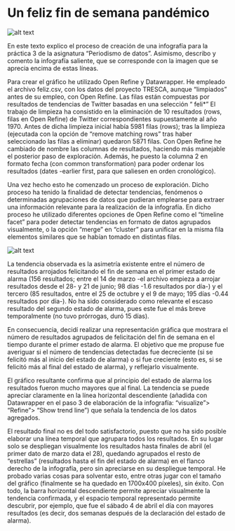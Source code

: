 
# Un feliz fin de semana pandémico
![alt text]( https://github.com/raul4198/Periodismo-de-datos-21-22-apuntes-y-ejercicios-/blob/main/practica3imagen1.png)

En este texto explico el proceso de creación de una infografía para la práctica 3 de la asignatura “Periodismo de datos”. Asimismo, describo y comento la infografía saliente, que se corresponde con la imagen que se aprecia encima de estas líneas.

Para crear el gráfico he utilizado Open Refine y Datawrapper. He empleado el archivo feliz.csv, con los datos del proyecto TRESCA, aunque “limpiados” antes de su empleo, con Open Refine. Las filas están compuestas por resultados de tendencias de Twitter basadas en una selección “ feli*” El trabajo de limpieza ha consistido en la eliminación de 10 resultados (rows, filas en Open Refine) de Twitter correspondientes supuestamente al año 1970. Antes de dicha limpieza inicial había 5981 filas (rows); tras la limpieza (ejecutada con la opción de “remove matching rows” tras haber seleccionado las filas a eliminar) quedaron 5871 filas. Con Open Refine he cambiado de nombre las columnas de resultados, haciendo más manejable el posterior paso de exploración. Además, he puesto la columna 2 en formato fecha (con common transformation) para poder ordenar los resultados (dates -earlier first, para que saliesen en orden cronológico).

Una vez hecho esto he comenzado un proceso de exploración. Dicho proceso ha tenido la finalidad de detectar tendencias, fenómenos o determinadas agrupaciones de datos que pudieran emplearse para extraer una información relevante para la realización de la infografía. En dicho proceso he utilizado diferentes opciones de Open Refine como el “timeline facet” para poder detectar tendencias en formato de datos agrupados visualmente, o la opción “merge” en “cluster” para unificar en la misma fila elementos similares que se habían tomado en distintas filas.

![alt text]( https://github.com/raul4198/Periodismo-de-datos-21-22-apuntes-y-ejercicios-/blob/main/practica3imagen2.PNG)


La tendencia observada es la asimetría existente entre el número de resultados arrojados felicitando el fin de semana en el primer estado de alarma (156 resultados; entre el 14 de marzo -el archivo empieza a arrojar resultados desde el 28- y 21 de junio; 98 días -1.6 resultados por día-) y el tercero (85 resultados, entre el 25 de octubre y el 9 de mayo; 195 días -0.44 resultados por día-). No ha sido considerado como relevante el escaso resultado del segundo estado de alarma, pues este fue el más breve temporalmente (no tuvo prórrogas, duró 15 días).

En consecuencia, decidí realizar una representación gráfica que mostrara el número de resultados agrupados de felicitación del fin de semana en el tiempo durante el primer estado de alarma. El objetivo que me propuse fue averiguar si el número de tendencias detectadas fue decreciente (si se felicitó más al inicio del estado de alarma) o si fue creciente (esto es, si se felicitó más al final del estado de alarma), y reflejarlo visualmente. 

El gráfico resultante confirma que al principio del estado de alarma los resultados fueron mucho mayores que al final. La tendencia se puede apreciar claramente en la línea horizontal descendiente (añadida con Datawrapper en el paso 3 de elaboración de la infografía: “visualize”> “Refine”> “Show trend line”) que señala la tendencia de los datos agregados. 

El resultado final no es del todo satisfactorio, puesto que no ha sido posible elaborar una línea temporal que agrupara todos los resultados. En su lugar solo se despliegan visualmente los resultados hasta finales de abril (el primer dato de marzo data el 28), quedando agrupados el resto de “estrellas” (resultados hasta el fin del estado de alarma) en el flanco derecho de la infografía, pero sin apreciarse en su despliegue temporal. He probado varias cosas para solventar esto, entre otras jugar con el tamaño del gráfico (finalmente se ha quedado en 1700x400 píxeles), sin éxito. Con todo, la barra horizontal descendiente permite apreciar visualmente la tendencia confirmada, y el espacio temporal representado permite descubrir, por ejemplo, que fue el sábado 4 de abril el día con mayores resultados (es decir, dos semanas después de la declaración del estado de alarma). 
